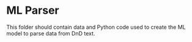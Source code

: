 # ML Parser

This folder should contain data and Python code used to create the ML model to 
parse data from DnD text.
